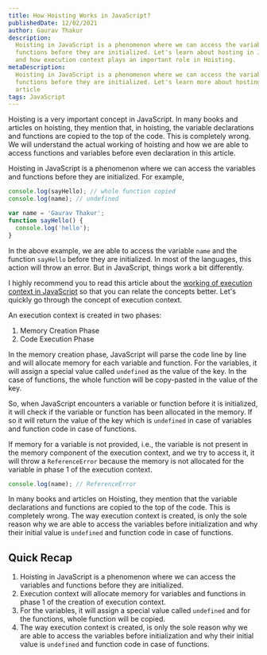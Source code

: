 ```yaml
---
title: How Hoisting Works in JavaScript?
publishedDate: 12/02/2021
author: Gaurav Thakur
description:
  Hoisting in JavaScript is a phenomenon where we can access the variables and
  functions before they are initialized. Let's learn about hosting in JavaScript
  and how execution context plays an important role in Hoisting.
metaDescription:
  Hoisting in JavaScript is a phenomenon where we can access the variables and
  functions before they are initialized. Let's learn more about hosting in this
  article
tags: JavaScript
---
```


Hoisting is a very important concept in JavaScript. In many books and articles on
hoisting, they mention that, in hoisting, the variable declarations and
functions are copied to the top of the code. This is completely wrong. We will
understand the actual working of hoisting and how we are able to access
functions and variables before even declaration in this article.

Hoisting in JavaScript is a phenomenon where we can access the variables and
functions before they are initialized. For example,

```javascript
console.log(sayHello); // whole function copied
console.log(name); // undefined

var name = 'Gaurav Thakur';
function sayHello() {
  console.log('hello');
}
```

In the above example, we are able to access the variable `name` and the function
`sayHello` before they are initialized. In most of the languages, this action
will throw an error. But in JavaScript, things work a bit differently.

I highly recommend you to read this article about the
[working of execution context in JavaScript](/what-is-execution-context-in-javascript)
so that you can relate the concepts better. Let's quickly go through the concept
of execution context.

An execution context is created in two phases:

1. Memory Creation Phase
2. Code Execution Phase

In the memory creation phase, JavaScript will parse the code line by line and will
allocate memory for each variable and function. For the variables, it will
assign a special value called `undefined` as the value of the key. In the case of
functions, the whole function will be copy-pasted in the value of the key.

So, when JavaScript encounters a variable or function before it is initialized,
it will check if the variable or function has been allocated in the memory. If
so it will return the value of the key which is `undefined` in case of variables
and function code in case of functions.

If memory for a variable is not provided, i.e.,
the variable is not present in the memory component of the execution context,
and we try to access it, it will throw a
`ReferenceError` because the memory is not allocated for the variable in 
phase 1 of the execution context.

```javascript
console.log(name); // ReferenceError
```

In many books and articles on Hoisting, they mention that the variable
declarations and functions are copied to the top of the code. This is completely
wrong. The way execution context is created, is only the sole reason why we are
able to access the variables before initialization and why their initial value
is `undefined` and function code in case of functions.

## Quick Recap

1. Hoisting in JavaScript is a phenomenon where we can access the variables and
   functions before they are initialized.
2. Execution context will allocate memory for variables and functions in 
   phase 1 of the creation of execution context.
3. For the variables, it will assign a special value called `undefined` and for
   the functions, whole function will be copied.
4. The way execution context is created, is only the sole reason why we are able
   to access the variables before initialization and why their initial value is
   `undefined` and function code in case of functions.
